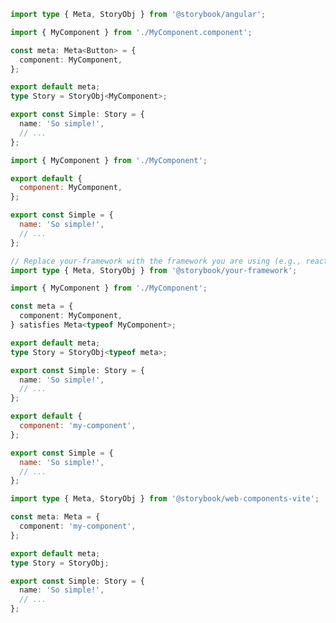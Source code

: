 ```ts filename="MyComponent.stories.ts" renderer="angular" language="ts"
import type { Meta, StoryObj } from '@storybook/angular';

import { MyComponent } from './MyComponent.component';

const meta: Meta<Button> = {
  component: MyComponent,
};

export default meta;
type Story = StoryObj<MyComponent>;

export const Simple: Story = {
  name: 'So simple!',
  // ...
};
```

```js filename="MyComponent.stories.js|jsx" renderer="common" language="js"
import { MyComponent } from './MyComponent';

export default {
  component: MyComponent,
};

export const Simple = {
  name: 'So simple!',
  // ...
};
```

```ts filename="MyComponent.stories.ts|tsx" renderer="common" language="ts"
// Replace your-framework with the framework you are using (e.g., react-vite, vue3-vite, angular, etc.)
import type { Meta, StoryObj } from '@storybook/your-framework';

import { MyComponent } from './MyComponent';

const meta = {
  component: MyComponent,
} satisfies Meta<typeof MyComponent>;

export default meta;
type Story = StoryObj<typeof meta>;

export const Simple: Story = {
  name: 'So simple!',
  // ...
};
```

```js filename="MyComponent.stories.js" renderer="web-components" language="js"
export default {
  component: 'my-component',
};

export const Simple = {
  name: 'So simple!',
  // ...
};
```

```ts filename="MyComponent.stories.ts" renderer="web-components" language="ts"
import type { Meta, StoryObj } from '@storybook/web-components-vite';

const meta: Meta = {
  component: 'my-component',
};

export default meta;
type Story = StoryObj;

export const Simple: Story = {
  name: 'So simple!',
  // ...
};
```
